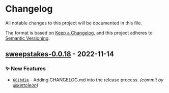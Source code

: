 # Changelog
All notable changes to this project will be documented in this file.

The format is based on [Keep a Changelog](https://keepachangelog.com/en/1.0.0/),
and this project adheres to [Semantic Versioning](https://semver.org/spec/v2.0.0.html).

## [sweepstakes-0.0.18] - 2022-11-14
### :sparkles: New Features
- [`661bd2e`](https://github.com/kettoleon/sweepstakes/commit/661bd2ed6f5b8b4fd40c1934456dcab8ec2d0b2e) - Adding CHANGELOG.md into the release process. *(commit by [@kettoleon](https://github.com/kettoleon))*


[sweepstakes-0.0.18]: https://github.com/kettoleon/sweepstakes/compare/sweepstakes-0.0.17...sweepstakes-0.0.18